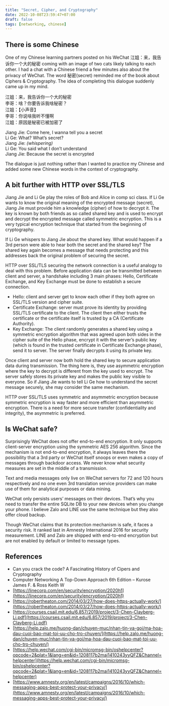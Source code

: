 ```yaml
---
title: "Secret, Cipher, and Cryptography"
date: 2022-10-08T23:59:47+07:00
draft: false
tags: [networking, chinese]
---
```


## There is some Chinese

One of my Chinese learning partners posted on his WeChat 江姐：来，我告诉你一个大的秘密 coming with an image of two cats likely talking to each other. I had a chat with a Chinese friend a few minutes also about the privacy of WeChat. The word 秘密(secret) reminded me of the book about Ciphers & Cryptography. The idea of completing this dialogue suddenly came up in my mind.

江姐：来，我告诉你一个大的秘密\
李哥：啥？你要告诉我啥秘密？\
江姐：【小声音】\
李哥：你说啥我听不懂啊\
江姐：原因是秘密已被加密了

Jiang Jie: Come here, I wanna tell you a secret\
Li Ge: What? What’s secret?\
Jiang Jie: *(whispering)*\
Li Ge: You said what I don’t understand\
Jiang Jie: Because the secret is encrypted

The dialogue is just nothing rather than I wanted to practice my Chinese and added some new Chinese words in the context of cryptography.

## A bit further with HTTP over SSL/TLS

Jiang Jie and Li Ge play the roles of Bob and Alice in comp sci class. If Li Ge wants to know the original meaning of the encrypted message (secret), Jiang Jie must provide him a knowledge (cipher) of how to decrypt it. The key is known by both friends as so called shared key and is used to encrypt and decrypt the encrypted message called symmetric encryption. This is a very typical encryption technique that started from the beginning of cryptography.

If Li Ge whispers to Jiang Jie about the shared key. What would happen if a 3rd person were able to hear both the secret and the shared key? The shared key again becomes a message that needs protecting and this addresses back the original problem of securing the secret.

HTTP over SSL/TLS securing the network connection is a useful analogy to deal with this problem. Before application data can be transmitted between client and server, a handshake including 3 main phases: Hello, Certificate Exchange, and Key Exchange must be done to establish a secure connection.

- Hello: client and server get to know each other if they both agree on SSL/TLS version and cipher suite.
- Certificate Exchange: server must prove its identity by providing SSL/TLS certificate to the client. The client then either trusts the certificate or the certificate itself is trusted by a CA (Certificate Authority).
- Key Exchange: The client randomly generates a shared key using a symmetric encryption algorithm that was agreed upon both sides in the cipher suite of the Hello phase, encrypt it with the server’s public key (which is found in the trusted certificate in Certificate Exchange phase), send it to server. The server finally decrypts it using its private key.

Once client and server now both hold the shared key to secure application data during transmission. The thing here is, they use asymmetric encryption where the key to decrypt is different from the key used to encrypt. The server safely stores its private key and makes the public key visible to everyone. So if Jiang Jie wants to tell Li Ge how to understand the secret message securely, she may consider the same mechanism.

HTTP over SSL/TLS uses symmetric and asymmetric encryption because symmetric encryption is way faster and more efficient than asymmetric encryption. There is a need for more secure transfer (confidentiality and integrity), the asymmetric is preferred.

## Is WeChat safe?

Surprisingly WeChat does not offer end-to-end encryption. It only supports client-server encryption using the symmetric AES 256 algorithm. Since the mechanism is not end-to-end encryption, it always leaves there the possibility that a 3rd party or WeChat itself snoops or even makes a copy of messages through backdoor access. We never know what security measures are set in the middle of a transmission.

Text and media messages only live on WeChat servers for 72 and 120 hours respectively and no one even 3rd translation service providers can make use of them for analytical purposes or data mining.

WeChat only persists users’ messages on their devices. That’s why you need to transfer the entire SQLite DB to your new devices when you change your phone. I believe Zalo and LINE use the same technique but they also offer cloud backup.

Though WeChat claims that its protection mechanism is safe, it faces a security risk. It ranked last in Amnesty International 2016 for security measurement. LINE and Zalo are shipped with end-to-end encryption but are not enabled by default or limited to message types.

## References

- Can you crack the code? A Fascinating History of Cipers and Cryptography
- Computer Networking A Top-Down Approach 6th Edition – Kurose James F. & Ross Keith W
- [https://linecorp.com/en/security/encryption/2020h1](https://linecorp.com/en/security/encryption/2020h1)
- [https://robertheaton.com/2014/03/27/how-does-https-actually-work/](https://robertheaton.com/2014/03/27/how-does-https-actually-work/)
- [https://courses.csail.mit.edu/6.857/2019/project/3-Chen-Clayberg-Li.pdf](https://courses.csail.mit.edu/6.857/2019/project/3-Chen-Clayberg-Li.pdf)
- [https://help.zalo.me/huong-dan/chuyen-muc/nhan-tin-va-goi/ma-hoa-dau-cuoi-bao-mat-toi-uu-cho-tro-chuyen/](https://help.zalo.me/huong-dan/chuyen-muc/nhan-tin-va-goi/ma-hoa-dau-cuoi-bao-mat-toi-uu-cho-tro-chuyen/)
- [https://help.wechat.com/cgi-bin/micromsg-bin/oshelpcenter?opcode=2&plat=1&lang=en&id=1208117b2mai1410243yyQFZ&Channel=helpcenter](https://help.wechat.com/cgi-bin/micromsg-bin/oshelpcenter?opcode=2&plat=1&lang=en&id=1208117b2mai1410243yyQFZ&Channel=helpcenter)
- [https://www.amnesty.org/en/latest/campaigns/2016/10/which-messaging-apps-best-protect-your-privacy/](https://www.amnesty.org/en/latest/campaigns/2016/10/which-messaging-apps-best-protect-your-privacy/)